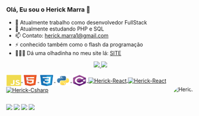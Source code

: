 ### Olá, Eu sou o Herick Marra 👋






- 🔭 Atualmente trabalho como desenvolvedor FullStack
- 🌱 Atualmente estudando PHP e SQL
- 📫 Contato: herick.marra1@gmail.com
- ⚡ conhecido também como o flash da programação
- 👨🏾‍💻 Dá uma olhadinha no meu site lá: <a href="https://herickmarra.com.br/">SITE</a>

<div align="center">
  <a href="https://github.com/srmarra">
  <img height="180em" src="https://github-readme-stats.vercel.app/api?username=srmarra&show_icons=true&theme=dark&include_all_commits=true&count_private=true"/>
  <img height="180em" src="https://github-readme-stats.vercel.app/api/top-langs/?username=srmarra&layout=compact&langs_count=7&theme=dark"/>
</div>

  <div style="display: inline_block"><br>
  <img align="center" alt="Herick-js" height="30" width="40" src="https://raw.githubusercontent.com/devicons/devicon/master/icons/javascript/javascript-plain.svg">
  <img align="center" alt="Herick-HTML" height="30" width="40" src="https://raw.githubusercontent.com/devicons/devicon/master/icons/html5/html5-original.svg">
  <img align="center" alt="Herick-CSS" height="30" width="40" src="https://raw.githubusercontent.com/devicons/devicon/master/icons/css3/css3-original.svg">
  <img align="center" alt="Herick-Python" height="30" width="40" src="https://raw.githubusercontent.com/devicons/devicon/master/icons/python/python-original.svg">
  <img align="center" alt="Herick-Csharp" height="30" width="40" src="https://raw.githubusercontent.com/devicons/devicon/master/icons/csharp/csharp-original.svg">
  <img align="center" alt="Herick-React" height="30" width="40" src="https://cdn.jsdelivr.net/gh/devicons/devicon/icons/php/php-plain.svg">
  <img align="center" alt="Herick-React" height="30" width="40" src="https://cdn.jsdelivr.net/gh/devicons/devicon/icons/java/java-original.svg">
  <img align="center" alt="Herick-Csharp" height="30" width="40" src="https://cdn.jsdelivr.net/gh/devicons/devicon/icons/mysql/mysql-original.svg">
  <img align="right" alt="Herick" height="150" style="border-radius:50px;" src="https://avatars.githubusercontent.com/u/110024369?v=4">
</div>
  
  
  
   ##
  
  
  <div> 
  <a href="https://herickmarra.com.br/" target="_blank"><img src="https://img.shields.io/badge/website-000000?style=for-the-badge&logo=About.me&logoColor=white" target="_blank"></a>
  <a href="https://www.instagram.com/_sr.marra_/" target="_blank"><img src="https://img.shields.io/badge/-Instagram-%23E4405F?style=for-the-badge&logo=instagram&logoColor=white" target="_blank"></a>
  <a href = "mailto:herick.marra1@gmail.com"><img src="https://img.shields.io/badge/-Gmail-%23333?style=for-the-badge&logo=gmail&logoColor=white" target="_blank"></a>
  <a href="https://www.linkedin.com/in/herick-da-costa-marra-2370681b9/" target="_blank"><img src="https://img.shields.io/badge/-LinkedIn-%230077B5?style=for-the-badge&logo=linkedin&logoColor=white" target="_blank"></a> 
 
 
</div>
